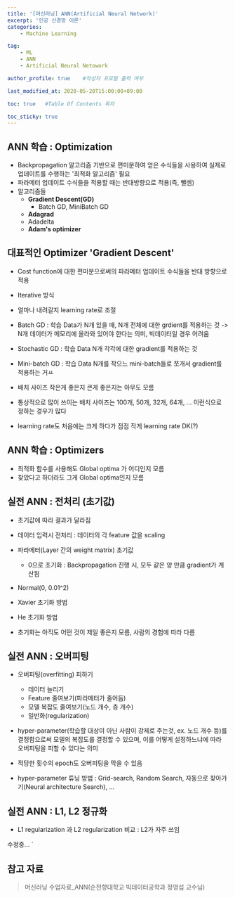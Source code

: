 ```yaml
---
title: '[머신러닝] ANN(Artificial Neural Network)' 
excerpt: '인공 신경망 이론'
categories:
    - Machine Learning

tag:
    - ML
    - ANN
    - Artificial Neural Netowork

author_profile: true    #작성자 프로필 출력 여부

last_modified_at: 2020-05-20T15:00:00+09:00

toc: true   #Table Of Contents 목차 

toc_sticky: true
---
```


## ANN 학습 : Optimization
- Backpropagation 알고리즘 기반으로 편미분하여 얻은 수식들을 사용하여 실제로 업데이트를 수행하는 '최적화 알고리즘' 필요 
- 파라메터 업데이트 수식들을 적용할 때는 반대방향으로 적용(즉, 뺄셈)
- 알고리즘들
  - __Gradient Descent(GD)__
    - Batch GD, MiniBatch GD
  - __Adagrad__
  - Adadelta
  - __Adam's optimizer__

## 대표적인 Optimizer 'Gradient Descent'
- Cost function에 대한 편미분으로써의 파라메터 업데이트 수식들을 반대 방향으로 적용
- Iterative 방식
- 얼마나 내려갈지 learning rate로 조절

- Batch GD : 학습 Data가 N개 있을 때, N개 전체에 대한 grdient를 적용하는 것 
    -> N개 데이터가 메모리에 올라와 있어야 한다는 의미, 빅데이터일 경우 어려움
- Stochastic GD : 학습 Data N개 각각에 대한 gradient를 적용하는 것
- Mini-batch GD : 학습 Data N개를 작으느 mini-batch들로 쪼개서 gradient를 적용하는 거ㅛ

- 배치 사이즈 작은게 좋은지 큰게 좋은지는 아무도 모름 
- 통상적으로 많이 쓰이는 배치 사이즈는 100개, 50개, 32개, 64개, ... 이런식으로 정하는 경우가 많다
- learning rate도 처음에는 크게 하다가 점점 작게 learning rate DK(?)

## ANN 학습 : Optimizers
- 최적화 함수를 사용해도 Global optima 가 어디인지 모름
- 찾았다고 하더라도 그게 Global optima인지 모름 

## 실전 ANN : 전처리 (초기값)
- 초기값에 따라 결과가 달라짐
- 데이터 입력시 전처리 : 데이터의 각 feature 값을 scaling

- 파라메터(Layer 간의 weight matrix) 초기값
    - 0으로 초기화 : Backpropagation 진행 시, 모두 같은 양 만큼 gradient가 계산됨
- Normal(0, 0.01^2)
- Xavier 초기화 방법
- He 초기화 방법

- 초기화는 아직도 어떤 것이 제일 좋은지 모름,  사람의 경험에 따라 다름

## 실전 ANN : 오버피팅
- 오버피팅(overfitting) 피하기
    - 데이터 늘리기
    - Feature 줄여보기(파라메터가 줄어듬)
    - 모델 복잡도 줄여보기(노드 개수, 층 개수)
    - 일반화(regularization)

- hyper-parameter(학습할 대상이 아닌 사람이 강제로 주는것, ex. 노드 개수 등)를 결정함으로써 모델의 복잡도를 결정할 수 있으며,
이를 어떻게 설정하느냐에 따라 오버피팅을 피할 수 있다는 의미
- 적당한 횟수의 epoch도 오버피팅을 막을 수 있음
- hyper-parameter 튜닝 방법 : Grid-search, Random Search, 자동으로 찾아가기(Neural architecture Search), ...

## 실전 ANN : L1, L2 정규화
- L1 regularization 과 L2 regularization 비교 : L2가 자주 쓰임


수정중...
`
## 참고 자료
> 머신러닝 수업자료_ANN(순천향대학교 빅데이터공학과 정영섭 교수님)